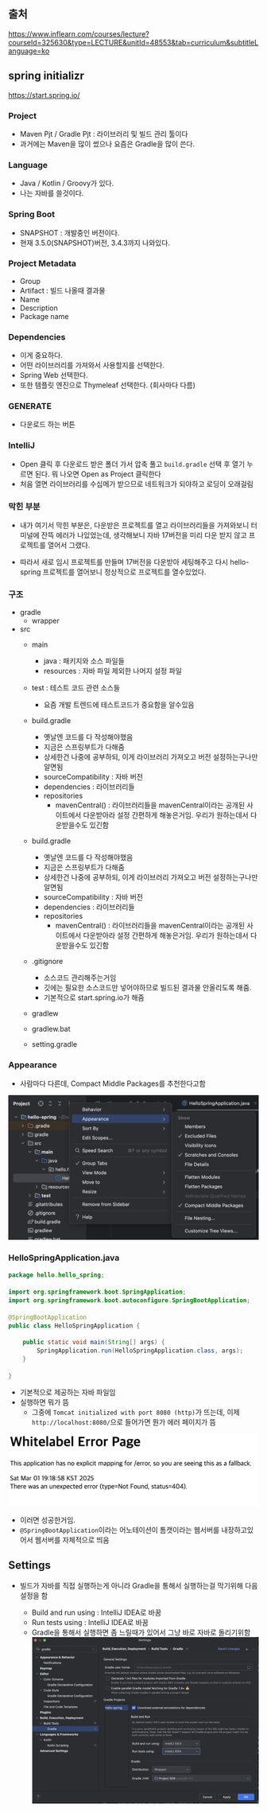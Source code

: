 ## 출처
https://www.inflearn.com/courses/lecture?courseId=325630&type=LECTURE&unitId=48553&tab=curriculum&subtitleLanguage=ko

## spring initializr
https://start.spring.io/

### Project
- Maven Pjt / Gradle Pjt : 라이브러리 및 빌드 관리 툴이다
- 과거에는 Maven을 많이 썼으나 요즘은 Gradle을 많이 쓴다.

### Language
- Java / Kotlin / Groovy가 있다.
- 나는 자바를 쓸것이다.

### Spring Boot

- SNAPSHOT : 개발중인 버전이다.
- 현재 3.5.0(SNAPSHOT)버전, 3.4.3까지 나와있다.


### Project Metadata

- Group
- Artifact : 빌드 나올때 결과물
- Name
- Description
- Package name

### Dependencies

- 이게 중요하다.
- 어떤 라이브러리를 가져와서 사용할지를 선택한다. 
- Spring Web 선택한다.
- 또한 템플릿 엔진으로 Thymeleaf 선택한다. (회사마다 다름)

### GENERATE

- 다운로드 하는 버튼

### IntelliJ

- Open 클릭 후 다운로드 받은 폴더 가서 압축 풀고 `build.gradle` 선택 후 열기 누르면 된다. 뭐 나오면 Open as Project 클릭한다
- 처음 열면 라이브러리를 수십메가 받으므로 네트워크가 되야하고 로딩이 오래걸림

### 막힌 부분

- 내가 여기서 막힌 부분은, 다운받은 프로젝트를 열고 라이브러리들을 가져와보니 터미널에 잔뜩 에러가 나있었는데, 생각해보니 자바 17버전을 미리 다운 받지 않고 프로젝트를 열어서 그랬다.

- 따라서 새로 임시 프로젝트를 만들며 17버전을 다운받아 세팅해주고 다시 hello-spring 프로젝트를 열어보니 정상적으로 프로젝트를 열수있었다.

### 구조

- gradle 
    - wrapper
- src
    - main
        - java : 패키지와 소스 파일들
        - resources : 자바 파일 제외한 나머지 설정 파일
    - test : 테스트 코드 관련 소스들
        - 요즘 개발 트렌드에 테스트코드가 중요함을 알수있음
    - build.gradle

        - 옛날엔 코드를 다 작성해야했음
        - 지금은 스프링부트가 다해줌
        - 상세한건 나중에 공부하되, 이게 라이브러리 가져오고 버전 설정하는구나만 알면됨
        - sourceCompatibility : 자바 버전
        - dependencies : 라이브러리들
        - repositories 
            - mavenCentral() : 라이브러리들을 mavenCentral이라는 공개된 사이트에서 다운받아라 설정 간편하게 해놓은거임. 우리가 원하는데서 다운받을수도 있긴함


    - build.gradle

        - 옛날엔 코드를 다 작성해야했음
        - 지금은 스프링부트가 다해줌
        - 상세한건 나중에 공부하되, 이게 라이브러리 가져오고 버전 설정하는구나만 알면됨
        - sourceCompatibility : 자바 버전
        - dependencies : 라이브러리들
        - repositories 
            - mavenCentral() : 라이브러리들을 mavenCentral이라는 공개된 사이트에서 다운받아라 설정 간편하게 해놓은거임. 우리가 원하는데서 다운받을수도 있긴함

    - .gitignore

        - 소스코드 관리해주는거임
        - 깃에는 필요한 소스코드만 넣어야하므로 빌드된 결과물 안올리도록 해줌.
        - 기본적으로 start.spring.io가 해줌
    - gradlew

    - gradlew.bat

    - setting.gradle

### Appearance

- 사람마다 다른데, Compact Middle Packages를 추천한다고함

![alt text](image.png)

### HelloSpringApplication.java

```java
package hello.hello_spring;

import org.springframework.boot.SpringApplication;
import org.springframework.boot.autoconfigure.SpringBootApplication;

@SpringBootApplication
public class HelloSpringApplication {

	public static void main(String[] args) {
		SpringApplication.run(HelloSpringApplication.class, args);
	}

}

```

- 기본적으로 제공하는 자바 파일임
- 실행하면 뭐가 뜸
    - 그중에 `Tomcat initialized with port 8080 (http)`가 뜨는데, 이제 `http://localhost:8080/`으로 들어가면 뭔가 에러 페이지가 뜸

![alt text](image-1.png)

- 이러면 성공한거임. 
- `@SpringBootApplication`이라는 어노테이션이 톰캣이라는 웹서버를 내장하고있어서 웹서버를 자체적으로 띄움

## Settings

- 빌드가 자바를 직접 실행하는게 아니라 Gradle을 통해서 실행하는걸 막기위해 다음 설정을 함

    - Build and run using : IntelliJ IDEA로 바꿈
    - Run tests using : IntelliJ IDEA로 바꿈
    - Gradle을 통해서 실행하면 좀 느릴때가 있어서 그냥 바로 자바로 돌리기위함
![alt text](image-2.png)
